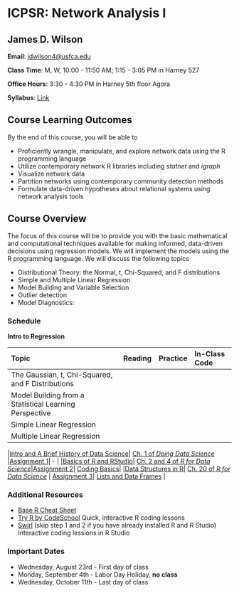 # ICPSR: Network Analysis I

## James D. Wilson

**Email**: jdwilson4@usfca.edu

**Class Time**: M, W, 10:00 - 11:50 AM; 1:15 - 3:05 PM in Harney 527

**Office Hours**: 3:30 - 4:30 PM in Harney 5th floor Agora


**Syllabus**: [Link](https://github.com/jdwilson4/Network-Analysis-I/blob/master/Syllabus_Network_Analtyics.pdf)

## Course Learning Outcomes

By the end of this course, you will be able to

- Proficiently wrangle, manipulate, and explore network data using the R programming language
- Utilize contemporary network R libraries including *statnet* and *igraph*
- Visualize network data
- Partition networks using contemporary community detection methods
- Formulate data-driven hypotheses about relational systems using network analysis tools

## Course Overview


The focus of this course will be to provide you with the basic mathematical and computational techniques available for making informed, data-driven decisions using regression models. We will implement the models using the R programming language. We will discuss the following topics

- Distributional Theory: the Normal, t, Chi-Squared, and F distributions
- Simple and Multiple Linear Regression
- Model Building and Variable Selection
- Outlier detection
- Model Diagnostics: 



### Schedule

<!-- **Completed Assignments:** [Submit](https://www.dropbox.com/request/mShmGgweXQGIhWxa1Xma) -->

**Intro to Regression** 

| Topic | Reading | Practice | In-Class Code |
|:--- | :---  | :---  |  :--- |
| The Gaussian, t, Chi-Squared, and F Distributions | | | |
| Model Building from a Statistical Learning Perspective | | | |
| Simple Linear Regression | | | | 
| Multiple Linear Regression | | | |



|[Intro and A Brief History of Data Science](https://github.com/jdwilson4/Network-Analysis-I/blob/master/Lecture%20Notes/Introduction.pdf)| [Ch. 1 of *Doing Data Science*](https://www.safaribooksonline.com/library/view/doing-data-science/9781449363871/ch01.html) |[Assignment 1](https://github.com/jdwilson4/Network-Analysis-I/blob/master/Assignments/Assignment1.pdf)| - |
|[Basics of R and RStudio](https://github.com/jdwilson4/Network-Analysis-I/blob/master/Lecture%20Notes/R%20and%20RStudio.pdf)|  [Ch. 2 and 4 of *R for Data Science*](http://r4ds.had.co.nz/index.html)|[Assignment 2](https://github.com/jdwilson4/Network-Analysis-I/blob/master/Assignments/Assignment2.pdf)| [Coding Basics](https://github.com/jdwilson4/Network-Analysis-I/blob/master/Code/Basics_in_R.R)|
|[Data Structures in R](https://github.com/jdwilson4/Network-Analysis-I/blob/master/Lecture%20Notes/Data%20Structures.pdf)| [Ch. 20 of *R for Data Science*](http://r4ds.had.co.nz/vectors.html) |  [Assignment 3](https://github.com/jdwilson4/Network-Analysis-I/blob/master/Assignments/Assignment3.pdf)| [Lists and Data Frames](https://github.com/jdwilson4/Network-Analysis-I/blob/master/Code/Lists_Data_Frames.R) |




### Additional Resources
- [Base R Cheat Sheet](https://www.rstudio.com/wp-content/uploads/2016/10/r-cheat-sheet-3.pdf)
- [Try R by CodeSchool](http://tryr.codeschool.com/) Quick, interactive R coding lessons
- [Swirl](http://swirlstats.com/students.html) (skip step 1 and 2 if you have already installed R and R Studio) Interactive coding lessions in R Studio



<!-- ### Network Data
- [Zachary's Karate Club](https://github.com/jdwilson4/Network-Analysis-I/blob/master/Data/karate.txt): A social network of friendships between 34 members of a karate club at a US university in the 1970s.
- [Political Blog](https://github.com/jdwilson4/Network-Analysis-I/blob/master/Data/polblogs.txt): A directed network of hyperlinks between weblogs on US politics, recorded in 2005 by Adamic and Glance.
- [Les Miserables](https://github.com/jdwilson4/Network-Analysis-I/blob/master/Data/lesmis.txt): A coappearance network of characters in the novel Les Miserables.
- [Power Grid](https://github.com/jdwilson4/Network-Analysis-I/blob/master/Data/power.txt): An undirected, unweighted network representing the topology of the Western States Power Grid of the United States.
- [Facebook Social Circles](https://github.com/jdwilson4/Network-Analysis-I/blob/master/Data/facebook_combined.txt): A network of anonymized social circles from Facebook.
- [Enron Email Network](https://github.com/jdwilson4/Network-Analysis-I/blob/master/Data/email-Enron.txt): Enron email communication network where nodes are email addresses and edges are emails sent from *i* to *j*.  -->

### Important Dates

- Wednesday, August 23rd - First day of class
- Monday, September 4th - Labor Day Holiday, **no class**
- Wednesday, October 11th - Last day of class
